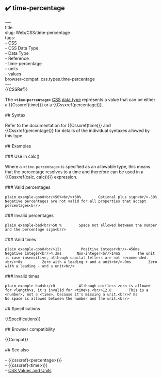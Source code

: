 ## ✔️ time-percentage 
 ---<br/>title: <time-percentage><br/>slug: Web/CSS/time-percentage<br/>tags:<br/>  - CSS<br/>  - CSS Data Type<br/>  - Data Type<br/>  - Reference<br/>  - time-percentage<br/>  - units<br/>  - values<br/>browser-compat: css.types.time-percentage<br/>---<br/>{{CSSRef}}<br/><br/>The **`<time-percentage>`** [CSS](/en-US/docs/Web/CSS) [data type](/en-US/docs/Web/CSS/CSS_Types) represents a value that can be either a {{Cssxref(time)}} or a {{Cssxref(percentage)}}.<br/><br/>## Syntax<br/><br/>Refer to the documentation for {{Cssxref(time)}} and {{Cssxref(percentage)}} for details of the individual syntaxes allowed by this type.<br/><br/>## Examples<br/><br/>### Use in calc()<br/><br/>Where a `<time-percentage>` is specified as an allowable type, this means that the percentage resolves to a time and therefore can be used in a {{Cssxref(calc, calc())}} expression.<br/><br/>### Valid percentages<br/><br/>```plain example-good<br/>50%<br/>+50%        Optional plus sign<br/>-50%        Negative percentages are not valid for all properties that accept percentages<br/>```<br/><br/>### Invalid percentages<br/><br/>```plain example-bad<br/>50 %        Space not allowed between the number and the percentage sign<br/>```<br/><br/>### Valid times<br/><br/>```plain example-good<br/>12s         Positive integer<br/>-456ms      Negative integer<br/>4.3ms       Non-integer<br/>14mS        The unit is case-insensitive, although capital letters are not recommended.<br/>+0s         Zero with a leading + and a unit<br/>-0ms        Zero with a leading - and a unit<br/>```<br/><br/>### Invalid times<br/><br/>```plain example-bad<br/>0           Although unitless zero is allowed for <length>s, it's invalid for <time>s.<br/>12.0        This is a <number>, not a <time>, because it's missing a unit.<br/>7 ms        No space is allowed between the number and the unit.<br/>```<br/><br/>## Specifications<br/><br/>{{Specifications}}<br/><br/>## Browser compatibility<br/><br/>{{Compat}}<br/><br/>## See also<br/><br/>- {{cssxref(&lt;percentage&gt;)}}<br/>- {{cssxref(&lt;time&gt;)}}<br/>- [CSS Values and Units](/en-US/docs/Web/CSS/CSS_Values_and_Units)<br/>